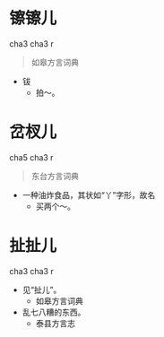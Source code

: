 # 镲镲儿
cha3 cha3 r
> 如皋方言词典
- 钹
  - 拍～。

# 岔杈儿
cha5 cha3 r
> 东台方言词典
- 一种油炸食品，其状如“丫”字形，故名
  - 买两个～。

# 扯扯儿
cha3 cha3 r
+ 见“扯儿”。
  * 如皋方言词典
+ 乱七八糟的东西。
  * 泰县方言志
